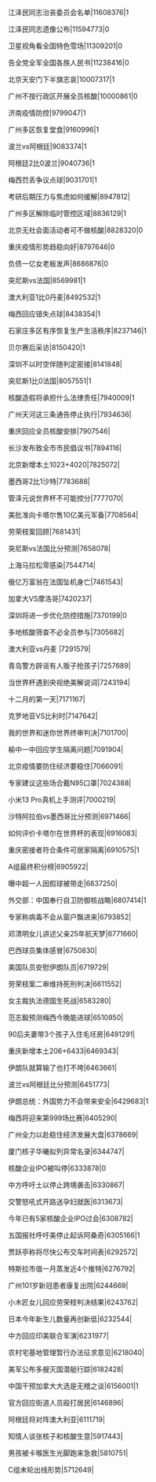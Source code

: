 江泽民同志治丧委员会名单|11608376|1

江泽民同志遗像公布|11594773|0

卫星视角看全国特色雪场|11309201|0

告全党全军全国各族人民书|11238416|0

北京天安门下半旗志哀|10007317|1

广州不按行政区开展全员核酸|10000861|0

济南疫情防控|9799047|1

广州多区恢复堂食|9160996|1

波兰vs阿根廷|9083374|1

阿根廷2比0波兰|9040736|1

梅西罚丢争议点球|9031701|1

考研后期压力与焦虑如何缓解|8947812|

广州多区解除临时管控区域|8836129|1

北京无社会面活动者可不做核酸|8828320|0

重庆疫情形势趋稳向好|8797646|0

负债一亿女老板发声|8686876|0

突尼斯vs法国|8569981|1

澳大利亚1比0丹麦|8492532|1

梅西回应错失点球|8438354|1

石家庄多区有序恢复生产生活秩序|8237146|1

贝尔赛后采访|8150420|1

深圳不以时空伴随判定密接|8141848|

突尼斯1比0法国|8057551|1

核酸造假将承担什么法律责任|7940009|1

广州天河这三条通告停止执行|7934636|

重庆回应全员核酸安排|7907546|

长沙发布致全市市民倡议书|7894116|

北京新增本土1023+4020|7825072|

墨西哥2比1沙特|7783688|

管泽元说世界杯不可能控分|7777070|

美批准向卡塔尔售10亿美元军备|7708564|

劳荣枝案回顾|7681431|

突尼斯vs法国比分预测|7658078|

上海马拉松零感染|7544714|

俄亿万富翁在法国坠机身亡|7461543|

加拿大VS摩洛哥|7420237|

深圳将进一步优化防控措施|7370199|0

多地核酸筛查不必全员参与|7305682|

澳大利亚vs丹麦 ​|7291579|

青岛警方辟谣有人贩子抢孩子|7257689|

当世界杯遇到央视绝美解说词|7243194|

十二月的第一天|7171167|

克罗地亚VS比利时|7147642|

我的世界和迷你世界终审判决|7101700|

榆中一中回应学生隔离问题|7091904|

北京疫情要防住经济要稳住|7066091|

专家建议这些场合戴N95口罩|7024388|

小米13 Pro真机上手测评|7000219|

沙特阿拉伯vs墨西哥比分预测|6971466|

如何评价卡塔尔在世界杯的表现|6916083|

重庆密接者符合条件可居家隔离|6910575|1

A组最终积分榜|6905922|

曝中超一人因假球被带走|6837250|

外交部：中国奉行自卫防御核战略|6807414|1

专家称病毒不会从窗户飘进来|6793852|

邓清明女儿讲述父亲25年航天梦|6771660|

巴西球员集体感冒|6750830|

美国队员安慰伊朗队员|6719729|

劳荣枝案二审维持死刑判决|6611552|

女主裁执法德国生死战|6583280|

范志毅预测梅西今晚能进球|6510850|

90后夫妻带3个孩子入住毛坯房|6491291|

重庆新增本土206+6433|6469343|

伊朗队就算输了也打不垮|6463661|

波兰vs阿根廷比分预测|6451773|

伊朗总统：外国势力不会带来安全|6429683|1

梅西将迎来第999场比赛|6405290|

广州全力以赴稳住经济发展大盘|6378669|

厦门核子华曦拟列异常名录|6344747|

核酸企业IPO被叫停|6333878|0

中方呼吁土以停止跨境袭击|6330867|

交警怒吼式开路送孕妇就医|6313673|

今年已有5家核酸企业IPO过会|6308782|

五国报社呼吁美停止起诉阿桑奇|6305166|1

贾跃亭称将尽快公布交车时间表|6292572|

特斯拉市值一月蒸发近4个推特|6276792|

广州101岁新冠患者康复出院|6244669|

小木匠女儿回应劳荣枝判决结果|6243762|

日本今年新生儿数量再创新低|6232544|

中方回应印美联合军演|6231977|

农村宅基地管理暂行办法征求意见|6218040|

美军公布多艘灭国潜艇行踪|6182428|

中国干预加拿大大选是无稽之谈|6156001|1

官方回应街道人员殴打居民|6146896|

阿根廷将对阵澳大利亚|6111719|

知情人谈张核子和核酸生意|5917443|

男孩被卡喉医生光脚跑来急救|5810751|

C组末轮出线形势|5712649|

